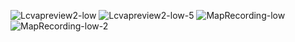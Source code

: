 ![Lcvapreview2-low](https://github.com/user-attachments/assets/96861c07-ed46-4997-bc77-fe995b0b1707) ![Lcvapreview2-low-5](https://github.com/user-attachments/assets/b2d045b0-e3ca-41b1-a662-7c0cff78331c) ![MapRecording-low](https://github.com/user-attachments/assets/6fbeaa82-042d-48e3-9a87-44306dd2e8b4) ![MapRecording-low-2](https://github.com/user-attachments/assets/746bdd45-8841-4c2b-998c-7d6f8e1cfe8d)









<!--
**SunTheCoder/SunTheCoder** is a ✨ _special_ ✨ repository because its `README.md` (this file) appears on your GitHub profile.

Here are some ideas to get you started:

- 🔭 I’m currently working on ...
- 🌱 I’m currently learning ...
- 👯 I’m looking to collaborate on ...
- 🤔 I’m looking for help with ...
- 💬 Ask me about ...
- 📫 How to reach me: ...
- 😄 Pronouns: ...
- ⚡ Fun fact: ...
-->
